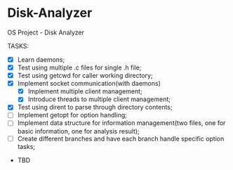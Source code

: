 # Disk-Analyzer
OS Project - Disk Analyzer

TASKS:
- [x] Learn daemons;
- [x] Test using multiple .c files for single .h file;
- [x] Test using getcwd for caller working directory;
- [x] Implement socket communication(with daemons)
	- [x] Implement multiple client management;
	- [x] Introduce threads to multiple client management;
- [x] Test using dirent to parse through directory contents;
- [ ] Implement getopt for option handling;
- [ ] Implement data structure for information management(two files, one for basic information, one for analysis result);
- [ ] Create different branches and have each branch handle specific option tasks;
- TBD
